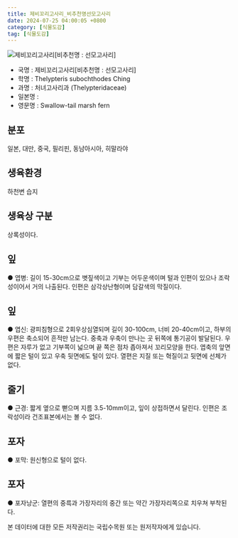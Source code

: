 ```yaml
---
title: 제비꼬리고사리_비추천명선모고사리
date: 2024-07-25 04:00:05 +0800
category: [식물도감]
tag: [식물도감]
---
```




![제비꼬리고사리[비추천명 : 선모고사리]](/fileUpload/plants/basic/Davalliaceae/Thelypteris/3808/1_th2.JPG)
- 국명 : 제비꼬리고사리[비추천명 : 선모고사리]
- 학명 : Thelypteris subochthodes Ching
- 과명 : 처녀고사리과 (Thelypteridaceae)
- 일본명 : 
- 영문명 : Swallow-tail marsh fern


## 분포
일본, 대만, 중국, 필리핀, 동남아시아, 히말라야
## 생육환경
하천변 습지
## 생육상 구분
상록성이다. 
## 잎
● 엽병: 길이 15-30cm으로 볏짚색이고 기부는 어두운색이며 털과 인편이 있으나 조락성이어서 거의 나출된다. 인편은 삼각상난형이며 담갈색의 막질이다. 
## 잎
● 엽신: 광피침형으로 2회우상심열되며 길이 30-100cm, 너비 20-40cm이고, 하부의 우편은 축소되어 흔적만 남는다. 중축과 우축이 만나는 곳 뒤쪽에 통기공이 발달된다. 우편은 자루가 없고 기부쪽이 넓으며 끝 쪽은 점차 좁아져서 꼬리모양을 한다. 엽축의 앞면에 짧은 털이 있고 우축 뒷면에도 털이 있다. 열편은 지질 또는 혁질이고 뒷면에 선체가 없다. 
## 줄기
● 근경: 짧게 옆으로 뻗으며 지름 3.5-10mm이고, 잎이 상접하면서 달린다. 인편은 조락성이라 건조표본에서는 볼 수 없다. 
## 포자
● 포막: 원신형으로 털이 없다. 
## 포자
● 포자낭군: 열편의 중륵과 가장자리의 중간 또는 약간 가장자리쪽으로 치우쳐 부착된다. 






본 데이터에 대한 모든 저작권리는 국립수목원 또는 원저작자에게 있습니다.
